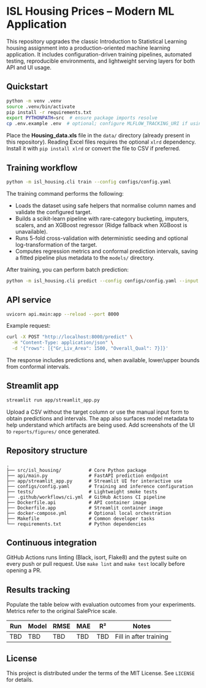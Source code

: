# ISL Housing Prices – Modern ML Application

This repository upgrades the classic Introduction to Statistical Learning housing assignment into a production-oriented machine learning application. It includes configuration-driven training pipelines, automated testing, reproducible environments, and lightweight serving layers for both API and UI usage.

## Quickstart

```bash
python -m venv .venv
source .venv/bin/activate
pip install -r requirements.txt
export PYTHONPATH=src  # ensure package imports resolve
cp .env.example .env  # optional; configure MLFLOW_TRACKING_URI if using MLflow
```

Place the **Housing_data.xls** file in the `data/` directory (already present in this repository). Reading Excel files requires the optional `xlrd` dependency. Install it with `pip install xlrd` or convert the file to CSV if preferred.

## Training workflow

```bash
python -m isl_housing.cli train --config configs/config.yaml
```

The training command performs the following:

- Loads the dataset using safe helpers that normalise column names and validate the configured target.
- Builds a scikit-learn pipeline with rare-category bucketing, imputers, scalers, and an XGBoost regressor (Ridge fallback when XGBoost is unavailable).
- Runs 5-fold cross-validation with deterministic seeding and optional log-transformation of the target.
- Computes regression metrics and conformal prediction intervals, saving a fitted pipeline plus metadata to the `models/` directory.

After training, you can perform batch prediction:

```bash
python -m isl_housing.cli predict --config configs/config.yaml --input my_features.csv --output preds.csv
```

## API service

```bash
uvicorn api.main:app --reload --port 8000
```

Example request:

```bash
curl -X POST "http://localhost:8000/predict" \
  -H "Content-Type: application/json" \
  -d '{"rows": [{"Gr_Liv_Area": 1500, "Overall_Qual": 7}]}'
```

The response includes predictions and, when available, lower/upper bounds from conformal intervals.

## Streamlit app

```bash
streamlit run app/streamlit_app.py
```

Upload a CSV without the target column or use the manual input form to obtain predictions and intervals. The app also surfaces model metadata to help understand which artifacts are being used. Add screenshots of the UI to `reports/figures/` once generated.

## Repository structure

```
.
├── src/isl_housing/          # Core Python package
├── api/main.py               # FastAPI prediction endpoint
├── app/streamlit_app.py      # Streamlit UI for interactive use
├── configs/config.yaml       # Training and inference configuration
├── tests/                    # Lightweight smoke tests
├── .github/workflows/ci.yml  # GitHub Actions CI pipeline
├── Dockerfile.api            # API container image
├── Dockerfile.app            # Streamlit container image
├── docker-compose.yml        # Optional local orchestration
├── Makefile                  # Common developer tasks
└── requirements.txt          # Python dependencies
```

## Continuous integration

GitHub Actions runs linting (Black, isort, Flake8) and the pytest suite on every push or pull request. Use `make lint` and `make test` locally before opening a PR.

## Results tracking

Populate the table below with evaluation outcomes from your experiments. Metrics refer to the original SalePrice scale.

| Run | Model | RMSE | MAE | R² | Notes |
|-----|-------|------|-----|----|-------|
| TBD | TBD   | TBD  | TBD | TBD| Fill in after training |

## License

This project is distributed under the terms of the MIT License. See `LICENSE` for details.
